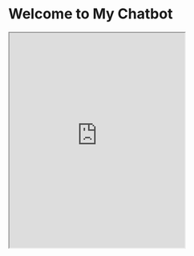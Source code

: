<!DOCTYPE html>
<html lang="en">
<head>
    <meta charset="UTF-8">
    <meta name="viewport" content="width=device-width, initial-scale=1.0">
    <title>My Dialogflow Chatbot</title>
</head>
<body>
    <h1>Welcome to My Chatbot</h1>
    <iframe 
        width="350" 
        height="430" 
        allow="microphone;" 
        src="https://console.dialogflow.com/api-client/demo/embedded/ae36f2a4-ae1a-43d0-8dc9-e15f6251230a">
    </iframe>
</body>
</html>
